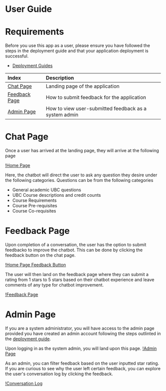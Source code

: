 # User Guide

# Requirements
Before you use this app as a user, please ensure you have followed the steps in the deployment guide and that your application deployment is successful.
- [Deployment Guides](./DeploymentGuide.md)

| Index                                               | Description                                             |
| :-------------------------------------------------- | :------------------------------------------------------ |
| [Chat Page](#Chat-Page)                             | Landing page of the application                         |
| [Feedback Page](#Feedback-Page)                     | How to submit feedback for the application              |
| [Admin Page](#Admin-Page)                           | How to view user-submitted feedback as a system admin   |

# Chat Page
Once a user has arrived at the landing page, they will arrive at the following page

[!Home Page](./images/homePage.png)

Here, the chatbot will direct the user to ask any question they desire under the following categories.
Questions can be from the following categories
- General academic UBC questions
- UBC Course descriptions and credit counts
- Course Requirements
- Course Pre-requisites
- Course Co-requisites

# Feedback Page
Upon completion of a conversation, the user has the option to submit feedbacko to improve the chatbot. This can be done by clicking the feedback button on the chat page.

[!Home Page Feedback Button](./images/FeedbackHighlight.png)

The user will then land on the feedback page where they can submit a rating from 1 stars to 5 stars based on their chatbot experience and leave comments of any type for chatbot improvement.

[!Feedback Page](./images/feedbackPage.png)


# Admin Page
If you are a system administrator, you will have access to the admin page provided you have created an admin account following the steps outlinted in the [deployment guide](./DeploymentGuide.md).

Upon logging in as the system admin, you will land upon this page.
[!Admin Page](./images/adminPage.png)

As an admin, you can filter feedback based on the user inputted star rating. If you are curious to see why the user left certain feedback, you can explore the user's conversation log by clicking the feedback.

[!Conversation Log](./images/feedbackWithConversationLog.png)